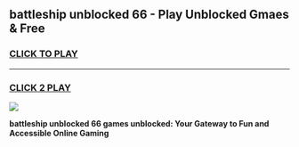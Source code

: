 
## battleship unblocked 66 - Play Unblocked Gmaes & Free
<h3>
<a href="https://news.freeplayer.one?title=battleship_unblocked_66&ref=16F">CLICK TO PLAY</a></h3>
<hr>

<h3>
<a href="https://news.freeplayer.one?title=battleship_unblocked_66&ref=16F">CLICK 2 PLAY</a>
  
</h3>

<a href="https://news.freeplayer.one?title=battleship_unblocked_66&ref=16F/"><img src="https://clearcache.store/games.png"></a>


**battleship unblocked 66 games unblocked: Your Gateway to Fun and Accessible Online Gaming**
